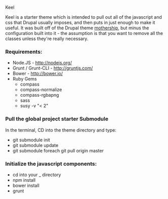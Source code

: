 Keel

Keel is a starter theme which is intended to pull out all of the javascript and css that Drupal usually imposes, and then
puts in just enough to make it useful.  It was built off of the Drupal theme [mothership](https://drupal.org/project/mothership),
but minus the configuration built into it - the assumption is that you want to remove all the classes unless they're really
necessary.

### Requirements:

*	Node.JS - <http://nodejs.org/>
*	Grunt / Grunt-CLI - <http://gruntjs.com/>
*	Bower - <http://bower.io/>
*	Ruby Gems
	-	compass
	-	compass-normalize
	-	compass-rgbapng
	-	sass
	-	susy -v "< 2"

### Pull the global project starter Submodule

In the terminal, CD into the theme directory and type:
* git submodule init
* git submodule update
* git submodule foreach git pull origin master
    
### Initialize the javascript components:

*	cd into your _ directory
*	npm install
*	bower install
*	grunt
